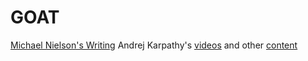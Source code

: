 # GOAT

[Michael Nielson's Writing](https://michaelnielsen.org/)
Andrej Karpathy's [videos](https://www.youtube.com/@AndrejKarpathy) and other [content](https://karpathy.ai/)

